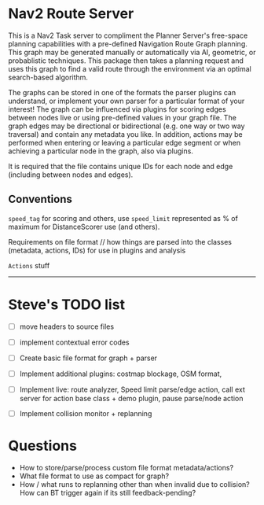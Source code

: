# Nav2 Route Server

This is a Nav2 Task server to compliment the Planner Server's free-space planning capabilities with a pre-defined Navigation Route Graph planning.
This graph may be generated manually or automatically via AI, geometric, or probablistic techniques.
This package then takes a planning request and uses this graph to find a valid route through the environment via an optimal search-based algorithm.

The graphs can be stored in one of the formats the parser plugins can understand, or implement your own parser for a particular format of your interest!
The graph can be influenced via plugins for scoring edges between nodes live or using pre-defined values in your graph file.
The graph edges may be directional or bidirectional (e.g. one way or two way traversal) and contain any metadata you like.
In addition, actions may be performed when entering or leaving a particular edge segment or when achieving a particular node in the graph, also via plugins.

It is required that the file contains unique IDs for each node and edge (including between nodes and edges).

## Conventions

`speed_tag` for scoring and others, use `speed_limit` represented as % of maximum for DistanceScorer use (and others).

Requirements on file format // how things are parsed into the classes (metadata, actions, IDs) for use in plugins and analysis

`Actions` stuff

---

# Steve's TODO list

- [ ] move headers to source files
- [ ] implement contextual error codes
- [ ] Create basic file format for graph + parser


- [ ] Implement additional plugins: costmap blockage, OSM format,

- [ ] Implement live: route analyzer, Speed limit parse/edge action, call ext server for action base class + demo plugin, pause parse/node action
- [ ] Implement collision monitor + replanning


# Questions

- How to store/parse/process custom file format metadata/actions?
- What file format to use as compact for graph?
- How / what runs to replanning other than when invalid due to collision? How can BT trigger again if its still feedback-pending?
